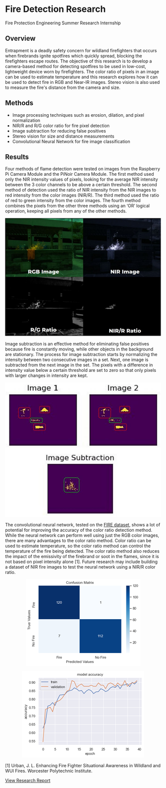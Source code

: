 # Fire Detection Research
Fire Protection Engineering Summer Research Internship
## Overview
Entrapment is a deadly safety concern for wildland firefighters that occurs when firebrands ignite spotfires which quickly spread, blocking the firefighters escape routes. The objective of this research is to develop a camera-based method for detecting spotfires to be used in low-cost, lightweight device worn by firefighters. The color ratio of pixels in an image can be used to estimate temperature and this research explores how it can be used to detect fire in RGB and Near-IR images. Stereo vision is also used to measure the fire's distance from the camera and size.
## Methods
* Image processing techniques such as erosion, dilation, and pixel normalization 
* NIR/R and R/G color ratio for fire pixel detection
* Image subtraction for reducing false positives 
* Stereo vision for size and distance measurements
* Convolutional Neural Network for fire image classification
## Results
Four methods of flame detection were tested on images from the Raspberry Pi Camera Module and the PiNoir Camera Module. The first method used only the NIR intensity values of pixels, looking for the average NIR intensity between the 3 color channels to be above a certain threshold. The second method of detection used the ratio of NIR intensity from the NIR images to red intensity from the color images (NIR/R). The third method used the ratio of red to green intensity from the color images. The fourth method combines the pixels from the other three methods using an ‘OR’ logical operation, keeping all pixels from any of the other methods. 
<p align="center">
  <img src="https://github.com/kofichtner/Fire_Detection/blob/main/figures/eree.JPG"
</p>
  
Image subtraction is an effective method for eliminating false positives because fire is constantly moving, while other objects in the background are stationary. The process for image subtraction starts by normalizing the intensity between two consecutive images in a set. Next, one image is subtracted from the next image in the set. The pixels with a difference in intensity value below a certain threshold are set to zero so that only pixels with larger changes in intensity are kept. 
<p align="center">
  <img src="https://github.com/kofichtner/Fire_Detection/blob/main/figures/fire_detection_subtraction.JPG"
</p>
  
The convolutional neural network, tested on the [FIRE dataset](https://www.kaggle.com/phylake1337/fire-dataset), shows a lot of potential for improving the accuracy of the color ratio detection method. While the neural network can perform well using just the RGB color images, there are many advantages to the color ratio method. Color ratio can be used to estimate temperature, so the color ratio method can control the temperature of the fire being detected. The color ratio method also reduces the impact of the emissivity of the firebrand or soot in the flames, since it is not based on pixel intensity alone [1]. Future research may include building a dataset of NIR fire images to test the neural network using a NIR/R color ratio.
<p align="center">
  <img src="https://github.com/kofichtner/Fire_Detection/blob/main/figures/fire_detection_cnn_confusion.png"
</p>
  <p align="center">
  <img src="https://github.com/kofichtner/Fire_Detection/blob/main/figures/fire_detection_cnn_graph.png"
</p>
  
  [1] Urban, J. L. Enhancing Fire Fighter Situational Awareness in Wildland and WUI Fires. Worcester Polytechnic Institute.
  
  [View Research Report](https://github.com/kofichtner/Fire_Detection/blob/main/EREE%20Final%20Report.docx%20(3).pdf)
